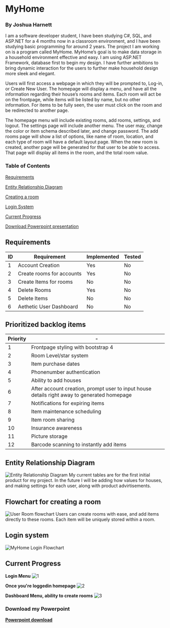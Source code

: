 # MyHome
### By Joshua Harnett

I am a software developer student, I have been studying C#, SQL, and ASP.NET for a 4 months now in a classroom
  environment, and I have been studying basic programming for around 2 years. The project I am working on is a 
  program called MyHome. MyHome’s goal is to make data storage in a household environment effective and easy. I am 
  using ASP.NET Framework, database first to begin my design. I have
  further ambitions to bring dynamic interaction for the users to further make household 
  design more sleek and elegant. 
  
Users will first access a webpage in which they will be prompted to, Log-in, or Create New User. The homepage will display
  a menu, and have all the information regarding their house’s rooms and items. Each room will act be on the frontpage,
  while items will be listed by name, but no other information. For items to be fully seen, the user must click on the
  room and be redirected to another page. 
  
The homepage menu will include existing rooms, add rooms, settings, and logout. The settings page will include another
  menu. The user may, change the color or item schema described later, and change password. The add rooms page will show
  a list of options, like name of room, location, and each type of room will have a default layout page. When the 
  new room is created, another page will be generated for that user to be able to access. That page will display all items
  in the room, and the total room value. 
  
### Table of Contents

  [Requirements](README.md#/Requirements)
  
  [Entity Relationship Diagram](README.md#entity-relationship-diagram)
  
  [Creating a room](README.md#Flowchart-for-creating-a-room)
  
  [Login System](README.md#Login-system)
  
  [Current Progress](README.md#Current-Progress)
  
  [Download Powerpoint presentation](README.md#Download-my-Powerpoint)
  
## Requirements  
  
  ID | Requirement | Implemented | Tested
--- | --- | --- | ---
1 | Account Creation | Yes | No
2 | Create rooms for accounts | Yes | No
3 | Create Items for rooms | No | No
4 | Delete Rooms | Yes | No
5 | Delete Items | No | No
6 | Aethetic User Dashboard | No | No

## Prioritized backlog items

  Priority | -
--- | --- 
1 | Frontpage styling with bootstrap 4
2 | Room Level/star system
3 | Item purchase dates
4 | Phonenumber authentication
5 | Ability to add houses
6 | After account creation, prompt user to input house details right away to generated homepage
7 | Notifications for expiring items
8 | Item maintenance scheduling
9 | Item room sharing
10 | Insurance awareness
11 | Picture storage
12 | Barcode scanning to instantly add items


  
## Entity Relationship Diagram
![Entity Relationship Diagram](https://user-images.githubusercontent.com/36711347/56170052-02029400-5f95-11e9-8621-0eda5038eb6a.jpeg)
My current tables are for the first initial product for my project. In the future I will be adding how values for houses, 
  and making settings for each user, along with product advirtisements.


## Flowchart for creating a room
![User Room flowchart](https://user-images.githubusercontent.com/36711347/56224942-489fcf00-6025-11e9-8e25-cbdbf5ec0924.jpg)
Users can create rooms with ease, and add items directly to these rooms. Each item will be uniquely stored within a room.




## Login system 
![MyHome Login Flowchart](https://user-images.githubusercontent.com/36711347/56223615-f2ca2780-6022-11e9-9548-2196b53aad9b.jpg)

## Current Progress
**Login Menu**
![1](https://user-images.githubusercontent.com/36711347/56227274-f6ad7800-6029-11e9-856b-672488215932.png)

**Once you're loggedin homepage**
![2](https://user-images.githubusercontent.com/36711347/56227337-15137380-602a-11e9-90bc-1992081e3b25.png)

**Dashboard Menu, ability to create rooms**
![3](https://user-images.githubusercontent.com/36711347/56227375-28beda00-602a-11e9-91a7-79084a1f599c.png)



### Download my Powerpoint 
**[Powerpoint download](https://github.com/Lietrix/MyHome_Project/files/3085723/Presentation.pptx)**

